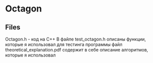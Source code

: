 # Octagon
## Files
Octagon.h - код на C++
В файле test_octagon.h описаны функции, которые я использовал для тестинга программы
файл theoretical_explanation.pdf содержит в себе описание алгоритмов, которые я использовал

